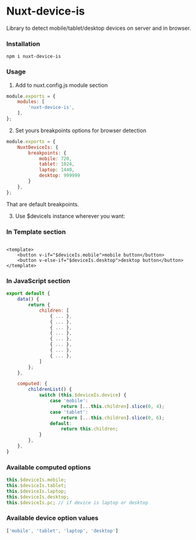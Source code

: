 # Nuxt-device-is

Library to detect mobile/tablet/desktop devices on server and in browser.

### Installation

```shell
npm i nuxt-device-is
```

### Usage

1) Add to nuxt.config.js module section

```javascript
module.exports = {
    modules: [
        'nuxt-device-is',
    ],
};
```

2) Set yours breakpoints options for browser detection

```javascript
module.exports = {
    NuxtDeviceIs: {
        breakpoints: {
            mobile: 720,
            tablet: 1024,
            laptop: 1440,
            desktop: 999999
        }
    },
};
```

That are default breakpoints.

3) Use $deviceIs instance wherever you want:

### In Template section

```vue

<template>
    <button v-if="$deviceIs.mobile">mobile button</button>
    <button v-else-if="$deviceIs.desktop">desktop button</button>
</template>
```

### In JavaScript section

```javascript
export default {
    data() {
        return {
            children: [
                { ... },
                { ... },
                { ... },
                { ... },
                { ... },
                { ... },
                { ... },
                { ... },
            ]
        };
    },

    computed: {
        childrenList() {
            switch (this.$deviceIs.device) {
                case 'mobile':
                    return [...this.children].slice(0, 4);
                case 'tablet':
                    return [...this.children].slice(0, 6);
                default:
                    return this.children;
            }
        },
    },
}
```

### Available computed options

```javascript
this.$deviceIs.mobile;
this.$deviceIs.tablet;
this.$deviceIs.laptop;
this.$deviceIs.desktop;
this.$deviceIs.pc; // if device is laptop or desktop
```

### Available device option values

```javascript
['mobile', 'tablet', 'laptop', 'desktop']
```

